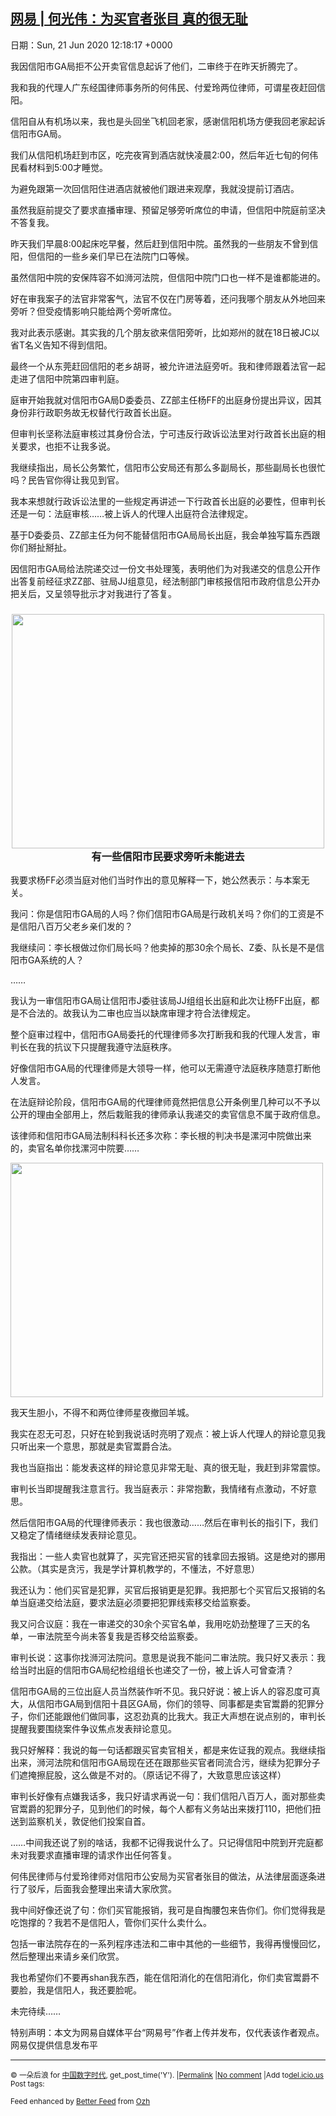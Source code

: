 [网易 |  何光伟：为买官者张目 真的很无耻](https://chinadigitaltimes.net/chinese/2020/06/%e7%bd%91%e6%98%93-%e4%bd%95%e5%85%89%e4%bc%9f%ef%bc%9a%e4%b8%ba%e4%b9%b0%e5%ae%98%e8%80%85%e5%bc%a0%e7%9b%ae-%e7%9c%9f%e7%9a%84%e5%be%88%e6%97%a0%e8%80%bb/)
------
日期：Sun, 21 Jun 2020 12:18:17 +0000

<p>我因信阳市GA局拒不公开卖官信息起诉了他们，二审终于在昨天折腾完了。</p><div class="text_exposed_show"><p>我和我的代理人广东经国律师事务所的何伟民、付爱玲两位律师，可谓星夜赶回信阳。</p><p>信阳自从有机场以来，我也是头回坐飞机回老家，感谢信阳机场方便我回老家起诉信阳市GA局。</p><p>我们从信阳机场赶到市区，吃完夜宵到酒店就快凌晨2:00，然后年近七旬的何伟民看材料到5:00才睡觉。</p><p>为避免跟第一次回信阳住进酒店就被他们跟进来观摩，我就没提前订酒店。</p><p>虽然我庭前提交了要求直播审理、预留足够旁听席位的申请，但信阳中院庭前坚决不答复我。</p><p>昨天我们早晨8:00起床吃早餐，然后赶到信阳中院。虽然我的一些朋友不曾到信阳，但信阳的一些乡亲们早已在法院门口等候。</p><p>虽然信阳中院的安保阵容不如浉河法院，但信阳中院门口也一样不是谁都能进的。</p><p>好在审我案子的法官非常客气，法官不仅在门房等着，还问我哪个朋友从外地回来旁听？但受疫情影响只能给两个旁听席位。</p><p>我对此表示感谢。其实我的几个朋友欲来信阳旁听，比如郑州的就在18日被JC以省T名义告知不得到信阳。</p><p>最终一个从东莞赶回信阳的老乡胡哥，被允许进法庭旁听。我和律师跟着法官一起走进了信阳中院第四审判庭。</p><p>庭审开始我就对信阳市GA局D委委员、ZZ部主任杨FF的出庭身份提出异议，因其身份非行政职务故无权替代行政首长出庭。</p><p>但审判长坚称法庭审核过其身份合法，宁可违反行政诉讼法里对行政首长出庭的相关要求，也拒不让我多说。</p><p>我继续指出，局长公务繁忙，信阳市公安局还有那么多副局长，那些副局长也很忙吗？民告官你得让我见到官。</p><p>我本来想就行政诉讼法里的一些规定再讲述一下行政首长出庭的必要性，但审判长还是一句：法庭审核……被上诉人的代理人出庭符合法律规定。</p><p>基于D委委员、ZZ部主任为何不能替信阳市GA局局长出庭，我会单独写篇东西跟你们掰扯掰扯。</p><p>因信阳市GA局给法院递交过一份文书处理笺，表明他们为对我递交的信息公开作出答复前经征求ZZ部、驻局JJ组意见，经法制部门审核报信阳市政府信息公开办把关后，又呈领导批示才对我进行了答复。</p><h3 style="text-align: center"><img class="aligncenter wp-image-647868" src="https://chinadigitaltimes.net/chinese/files/2020/06/1-4.jpeg" alt="" width="500" height="375" srcset="https://chinadigitaltimes.net/chinese/files/2020/06/1-4.jpeg 690w, https://chinadigitaltimes.net/chinese/files/2020/06/1-4-300x225.jpeg 300w" sizes="(max-width: 500px) 100vw, 500px" /><br />有一些信阳市民要求旁听未能进去</h3><p>我要求杨FF必须当庭对他们当时作出的意见解释一下，她公然表示：与本案无关。</p><p>我问：你是信阳市GA局的人吗？你们信阳市GA局是行政机关吗？你们的工资是不是信阳八百万父老乡亲们发的？</p><p>我继续问：李长根做过你们局长吗？他卖掉的那30余个局长、Z委、队长是不是信阳市GA系统的人？</p><p>……</p><p>我认为一审信阳市GA局让信阳市J委驻该局JJ组组长出庭和此次让杨FF出庭，都是不合法的。故我认为二审也应当以缺席审理才符合法律规定。</p><p>整个庭审过程中，信阳市GA局委托的代理律师多次打断我和我的代理人发言，审判长在我的抗议下只提醒我遵守法庭秩序。</p><p>好像信阳市GA局的代理律师是大领导一样，他可以无需遵守法庭秩序随意打断他人发言。</p><p>在法庭辩论阶段，信阳市GA局的代理律师竟然把信息公开条例里几种可以不予以公开的理由全部用上，然后栽赃我的律师承认我递交的卖官信息不属于政府信息。</p><p>该律师和信阳市GA局法制科科长还多次称：李长根的判决书是漯河中院做出来的，卖官名单你找漯河中院要……</p><p><img class="aligncenter wp-image-647869" src="https://chinadigitaltimes.net/chinese/files/2020/06/2-2.jpeg" alt="" width="500" height="375" srcset="https://chinadigitaltimes.net/chinese/files/2020/06/2-2.jpeg 690w, https://chinadigitaltimes.net/chinese/files/2020/06/2-2-300x225.jpeg 300w" sizes="(max-width: 500px) 100vw, 500px" /></p><p>我天生胆小，不得不和两位律师星夜撤回羊城。</p><p>我实在忍无可忍，只好在轮到我说话时亮明了观点：被上诉人代理人的辩论意见我只听出来一个意思，那就是卖官鬻爵合法。</p><p>我也当庭指出：能发表这样的辩论意见非常无耻、真的很无耻，我赶到非常震惊。</p><p>审判长当即提醒我注意言行。我当庭表示：非常抱歉，我情绪有点激动，不好意思。</p><p>然后信阳市GA局的代理律师表示：我也很激动……然后在审判长的指引下，我们又稳定了情绪继续发表辩论意见。</p><p>我指出：一些人卖官也就算了，买完官还把买官的钱拿回去报销。这是绝对的挪用公款。（其实是贪污，我是学计算机教学的，不懂法，不好意思）</p><p>我还认为：他们买官是犯罪，买官后报销更是犯罪。我把那七个买官后又报销的名单当庭递交给法庭，要求法庭必须要把犯罪线索移交给监察委。</p><p>我又问合议庭：我在一审递交的30余个买官名单，我用吃奶劲整理了三天的名单，一审法院至今尚未答复我是否移交给监察委。</p><p>审判长说：这事你找浉河法院问。意思是说我不能问二审法院。我只好又表示：我给当时出庭的信阳市GA局纪检组组长也递交了一份，被上诉人可曾查清？</p><p>信阳市GA局的三位出庭人员当然装作听不见。我只好说：被上诉人的容忍度可真大，从信阳市GA局到信阳十县区GA局，你们的领导、同事都是卖官鬻爵的犯罪分子，你们还能跟他们做同事，这忍劲真的比我大。我正大声想在说点别的，审判长提醒我要围绕案件争议焦点发表辩论意见。</p><p>我只好解释：我说的每一句话都跟买官卖官相关，都是来佐证我的观点。我继续指出来，浉河法院和信阳市GA局现在还在跟那些买官者同流合污，继续为犯罪分子们遮掩擦屁股，这么做是不对的。（原话记不得了，大致意思应该这样）</p><p>审判长好像有点嫌我话多，我只好请求再说一句：我们信阳八百万人，面对那些卖官鬻爵的犯罪分子，见到他们的时候，每个人都有义务站出来拨打110，把他们扭送到监察机关，敦促他们投案自首。</p><p>……中间我还说了别的啥话，我都不记得我说什么了。只记得信阳中院到开完庭都未对我要求直播审理的请求作出任何答复。</p><p>何伟民律师与付爱玲律师对信阳市公安局为买官者张目的做法，从法律层面逐条进行了驳斥，后面我会整理出来请大家欣赏。</p><p>我中间好像还说了句：你们买官能报销，我可是自掏腰包来告你们。你们觉得我是吃饱撑的？我若不是信阳人，管你们买什么卖什么。</p><p>包括一审法院存在的一系列程序违法和二审中其他的一些细节，我得再慢慢回忆，然后整理出来请乡亲们欣赏。</p><p>我也希望你们不要再shan我东西，能在信阳消化的在信阳消化，你们卖官鬻爵不要脸，我是信阳人，我还要脸呢。</p><p>未完待续……</p><p>特别声明：本文为网易自媒体平台“网易号”作者上传并发布，仅代表该作者观点。网易仅提供信息发布平</p></div><hr /><p><small>&copy; 一朵后浪 for <a href="https://chinadigitaltimes.net/chinese">中国数字时代</a>, get_post_time('Y'). |<a href="https://chinadigitaltimes.net/chinese/2020/06/%e7%bd%91%e6%98%93-%e4%bd%95%e5%85%89%e4%bc%9f%ef%bc%9a%e4%b8%ba%e4%b9%b0%e5%ae%98%e8%80%85%e5%bc%a0%e7%9b%ae-%e7%9c%9f%e7%9a%84%e5%be%88%e6%97%a0%e8%80%bb/">Permalink</a> |<a href="https://chinadigitaltimes.net/chinese/2020/06/%e7%bd%91%e6%98%93-%e4%bd%95%e5%85%89%e4%bc%9f%ef%bc%9a%e4%b8%ba%e4%b9%b0%e5%ae%98%e8%80%85%e5%bc%a0%e7%9b%ae-%e7%9c%9f%e7%9a%84%e5%be%88%e6%97%a0%e8%80%bb/#comments">No comment</a> |Add to<a href="http://del.icio.us/post?url=https://chinadigitaltimes.net/chinese/2020/06/%e7%bd%91%e6%98%93-%e4%bd%95%e5%85%89%e4%bc%9f%ef%bc%9a%e4%b8%ba%e4%b9%b0%e5%ae%98%e8%80%85%e5%bc%a0%e7%9b%ae-%e7%9c%9f%e7%9a%84%e5%be%88%e6%97%a0%e8%80%bb/&amp;title=网易 |  何光伟：为买官者张目 真的很无耻">del.icio.us</a><br/>Post tags: <br/></small></p><p><small>Feed enhanced by <a href='http://planetozh.com/blog/my-projects/wordpress-plugin-better-feed-rss/'>Better Feed</a> from  <a href='http://planetozh.com/blog/'>Ozh</a></small></p>
